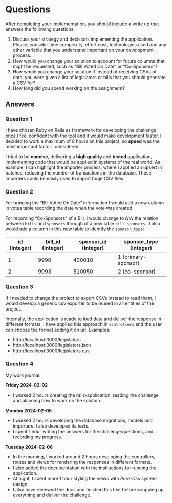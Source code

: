# Questions

After completing your implementation, you should include a write up that answers the following
questions:

1. Discuss your strategy and decisions implementing the application. Please, consider time
   complexity, effort cost, technologies used and any other variable that you understand
   important on your development process.
2. How would you change your solution to account for future columns that might be
   requested, such as “Bill Voted On Date” or “Co-Sponsors”?
3. How would you change your solution if instead of receiving CSVs of data, you were given a
   list of legislators or bills that you should generate a CSV for?
4. How long did you spend working on the assignment?

## Answers

### Question 1
I have chosen Ruby on Rails as framework for developing the challenge once I feel confident with the tool and it would make development faster. I decided to work a maximum of 8 hours on this project, so **speed** was the most important factor I considered.  

I tried to be **concise**, delivering a **high quality** and **tested** application, implementing code that would be applied in systems of the real world.
As example, I can highlight the importer process, where I applied an upsert in batches, reducing the number of transactions in the database. These Importers could be easily used to import huge CSV files.

### Question 2

For bringing the “Bill Voted On Date” information I would add a new column in votes  table recording the date when the vote was created.  

For recording “Co-Sponsors” of a Bill, I would change to _N:N_ the relation between `bills` and `sponsors` through of a new table `bill_sponsors` . I also would add a column in this new table to identify the `sponsor_type`:

| id (Integer) | bill_id (Integer) | sponsor_id (Integer) | sponsor_type (Integer) |
| --- | --- | --- | --- |
| 1 | 9990 | 400010 | 1 (primary-sponsor) |
| 2 | 9993 | 510050 | 2 (co-sponsor) |

### Question 3

If I needed to change the project to export CSVs instead to read them, I would develop a generic csv exporter to be reused in all entities of the project.

Internally, the application is ready to load data and deliver the response in different formats. I have applied this approach in `controllers` and the user can choose the format adding it on url. Examples:

- http://localhost:3000/legislators
- http://localhost:3000/legislators.json
- http://localhost:3000/legislators.csv

### Question 4

My work journal:

**Friday 2024-02-02**

- I worked 2 hours creating the rails-application, reading the challenge and planning how to work on the solution.

**Monday 2024-02-05**

- I worked 2 hours developing the database migrations, models and importers. I also developed its tests.
- I spent 1 hour writing the answers for the challenge questions, and recording my progress.

**Tuesday 2024-02-06**

- In the morning, I worked around 2 hours developing the controllers, routes and views for rendering the responses in different formats.
- I also added the documentation with the instructions for running the application.
- At night, I spent more 1 hour styling the views with *Pure-Css* system design.
- I also have reviewed the docs and finished this text before wrapping up everything and deliver the challenge.
